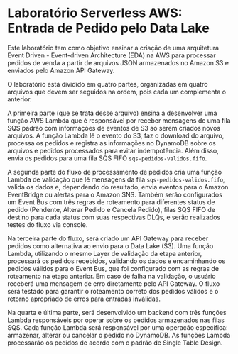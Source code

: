 # Laboratório Serverless AWS: Entrada de Pedido pelo Data Lake
Este laboratório tem como objetivo ensinar a criação de uma arquitetura Event Driven - Event-driven Architecture (EDA) na AWS para processar pedidos de venda a partir de arquivos JSON armazenados no Amazon S3 e enviados pelo Amazon API Gateway.

O laboratório está dividido em quatro partes, organizadas em quatro arquivos que devem ser seguidos na ordem, pois cada um complementa o anterior.

A primeira parte (que se trata desse arquivo) ensina a desenvolver uma função AWS Lambda que é responsável por receber mensagens de uma fila SQS padrão com informações de eventos de S3 ao serem criados novos arquivos. A função Lambda lê o evento do S3, faz o download do arquivo, processa os pedidos e registra as informações no DynamoDB sobre os arquivos e pedidos processados para evitar indempotência. Além disso, envia os pedidos para uma fila SQS FIFO `sqs-pedidos-validos.fifo`.

A segunda parte do fluxo de processamento de pedidos cria uma função Lambda de validação que lê mensagens da fila `sqs-pedidos-validos.fifo`, valida os dados e, dependendo do resultado, envia eventos para o Amazon EventBridge ou alertas para o Amazon SNS. Também serão configurados um Event Bus com três regras de roteamento para diferentes status de pedido (Pendente, Alterar Pedido e Cancela Pedido), filas SQS FIFO de destino para cada status com suas respectivas DLQs, e serão realizados testes do fluxo via console.

Na terceira parte do fluxo, será criado um API Gateway para receber pedidos como alternativa ao envio para o Data Lake (S3). Uma função Lambda, utilizando o mesmo Layer de validação da etapa anterior, processará os pedidos recebidos, validando os dados e encaminhando os pedidos válidos para o Event Bus, que foi configurado com as regras de roteamento na etapa anterior. Em caso de falha na validação, o usuário receberá uma mensagem de erro diretamente pelo API Gateway. O fluxo será testado para garantir o roteamento correto dos pedidos válidos e o retorno apropriado de erros para entradas inválidas.

Na quarta e última parte, será desenvolvido um backend com três funções Lambda responsáveis por operar sobre os pedidos armazenados nas filas SQS. Cada função Lambda será responsável por uma operação específica: armazenar, alterar ou cancelar o pedido no DynamoDB. As funções Lambda processarão os pedidos de acordo com o padrão de Single Table Design.
